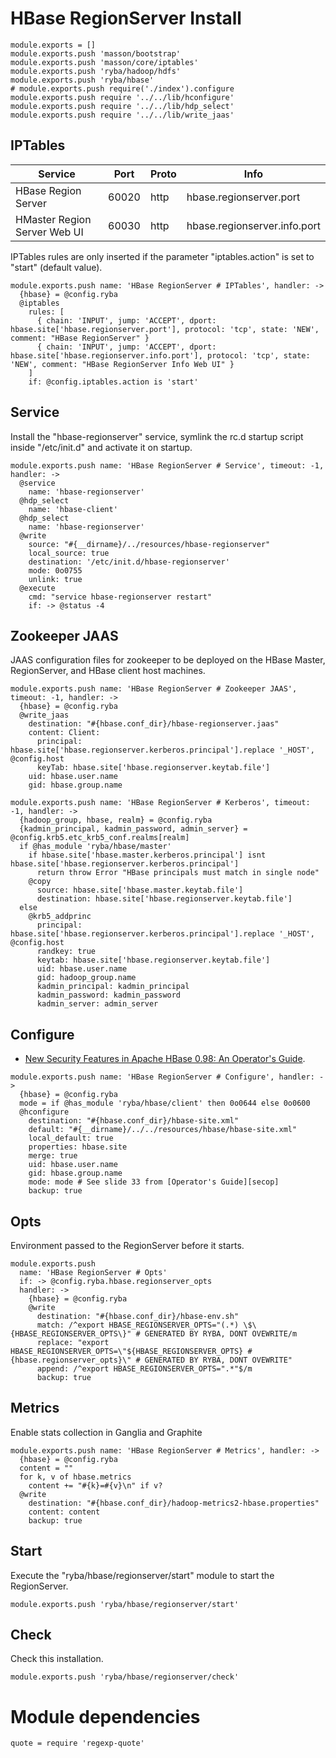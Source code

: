 
# HBase RegionServer Install

    module.exports = []
    module.exports.push 'masson/bootstrap'
    module.exports.push 'masson/core/iptables'
    module.exports.push 'ryba/hadoop/hdfs'
    module.exports.push 'ryba/hbase'
    # module.exports.push require('./index').configure
    module.exports.push require '../../lib/hconfigure'
    module.exports.push require '../../lib/hdp_select'
    module.exports.push require '../../lib/write_jaas'

## IPTables

| Service                      | Port  | Proto | Info                         |
|------------------------------|-------|-------|------------------------------|
| HBase Region Server          | 60020 | http  | hbase.regionserver.port      |
| HMaster Region Server Web UI | 60030 | http  | hbase.regionserver.info.port |

IPTables rules are only inserted if the parameter "iptables.action" is set to
"start" (default value).

    module.exports.push name: 'HBase RegionServer # IPTables', handler: ->
      {hbase} = @config.ryba
      @iptables
        rules: [
          { chain: 'INPUT', jump: 'ACCEPT', dport: hbase.site['hbase.regionserver.port'], protocol: 'tcp', state: 'NEW', comment: "HBase RegionServer" }
          { chain: 'INPUT', jump: 'ACCEPT', dport: hbase.site['hbase.regionserver.info.port'], protocol: 'tcp', state: 'NEW', comment: "HBase RegionServer Info Web UI" }
        ]
        if: @config.iptables.action is 'start'

## Service

Install the "hbase-regionserver" service, symlink the rc.d startup script
inside "/etc/init.d" and activate it on startup.

    module.exports.push name: 'HBase RegionServer # Service', timeout: -1, handler: ->
      @service
        name: 'hbase-regionserver'
      @hdp_select
        name: 'hbase-client'
      @hdp_select
        name: 'hbase-regionserver'
      @write
        source: "#{__dirname}/../resources/hbase-regionserver"
        local_source: true
        destination: '/etc/init.d/hbase-regionserver'
        mode: 0o0755
        unlink: true
      @execute
        cmd: "service hbase-regionserver restart"
        if: -> @status -4

## Zookeeper JAAS

JAAS configuration files for zookeeper to be deployed on the HBase Master,
RegionServer, and HBase client host machines.

    module.exports.push name: 'HBase RegionServer # Zookeeper JAAS', timeout: -1, handler: ->
      {hbase} = @config.ryba
      @write_jaas
        destination: "#{hbase.conf_dir}/hbase-regionserver.jaas"
        content: Client:
          principal: hbase.site['hbase.regionserver.kerberos.principal'].replace '_HOST', @config.host
          keyTab: hbase.site['hbase.regionserver.keytab.file']
        uid: hbase.user.name
        gid: hbase.group.name

    module.exports.push name: 'HBase RegionServer # Kerberos', timeout: -1, handler: ->
      {hadoop_group, hbase, realm} = @config.ryba
      {kadmin_principal, kadmin_password, admin_server} = @config.krb5.etc_krb5_conf.realms[realm]
      if @has_module 'ryba/hbase/master'
        if hbase.site['hbase.master.kerberos.principal'] isnt hbase.site['hbase.regionserver.kerberos.principal']
          return throw Error "HBase principals must match in single node"
        @copy
          source: hbase.site['hbase.master.keytab.file']
          destination: hbase.site['hbase.regionserver.keytab.file']
      else
        @krb5_addprinc
          principal: hbase.site['hbase.regionserver.kerberos.principal'].replace '_HOST', @config.host
          randkey: true
          keytab: hbase.site['hbase.regionserver.keytab.file']
          uid: hbase.user.name
          gid: hadoop_group.name
          kadmin_principal: kadmin_principal
          kadmin_password: kadmin_password
          kadmin_server: admin_server

## Configure

*   [New Security Features in Apache HBase 0.98: An Operator's Guide][secop].

[secop]: http://fr.slideshare.net/HBaseCon/features-session-2

    module.exports.push name: 'HBase RegionServer # Configure', handler: ->
      {hbase} = @config.ryba
      mode = if @has_module 'ryba/hbase/client' then 0o0644 else 0o0600
      @hconfigure
        destination: "#{hbase.conf_dir}/hbase-site.xml"
        default: "#{__dirname}/../../resources/hbase/hbase-site.xml"
        local_default: true
        properties: hbase.site
        merge: true
        uid: hbase.user.name
        gid: hbase.group.name
        mode: mode # See slide 33 from [Operator's Guide][secop]
        backup: true

## Opts

Environment passed to the RegionServer before it starts.

    module.exports.push
      name: 'HBase RegionServer # Opts'
      if: -> @config.ryba.hbase.regionserver_opts
      handler: ->
        {hbase} = @config.ryba
        @write
          destination: "#{hbase.conf_dir}/hbase-env.sh"
          match: /^export HBASE_REGIONSERVER_OPTS="(.*) \$\{HBASE_REGIONSERVER_OPTS\}" # GENERATED BY RYBA, DONT OVEWRITE/m
          replace: "export HBASE_REGIONSERVER_OPTS=\"${HBASE_REGIONSERVER_OPTS} #{hbase.regionserver_opts}\" # GENERATED BY RYBA, DONT OVEWRITE"
          append: /^export HBASE_REGIONSERVER_OPTS=".*"$/m
          backup: true

## Metrics

Enable stats collection in Ganglia and Graphite

    module.exports.push name: 'HBase RegionServer # Metrics', handler: ->
      {hbase} = @config.ryba
      content = ""
      for k, v of hbase.metrics
        content += "#{k}=#{v}\n" if v?
      @write
        destination: "#{hbase.conf_dir}/hadoop-metrics2-hbase.properties"
        content: content
        backup: true

## Start

Execute the "ryba/hbase/regionserver/start" module to start the RegionServer.

    module.exports.push 'ryba/hbase/regionserver/start'

## Check

Check this installation.

    module.exports.push 'ryba/hbase/regionserver/check'

# Module dependencies

    quote = require 'regexp-quote'
